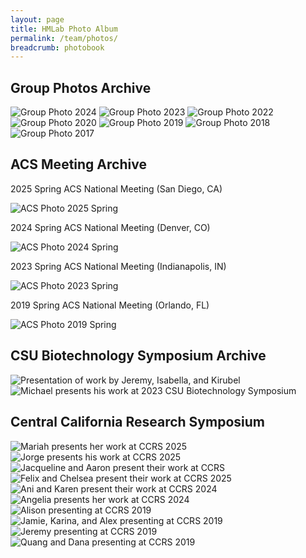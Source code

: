 ```yaml
---
layout: page
title: HMLab Photo Album
permalink: /team/photos/
breadcrumb: photobook
---
```


## Group Photos Archive

![Group Photo 2024](/img/hmlab-photo-2024.jpeg "Group Photo 2024")
![Group Photo 2023](/img/hmlab-photo-2023.jpeg "Group Photo 2023")
![Group Photo 2022](/img/hmlab-photo-2022.jpeg "Group Photo 2022")
![Group Photo 2020](/img/hmlab-photo-2020.png "Group Photo 2020")
![Group Photo 2019](/img/hmlab-photo-2019.JPG "Group Photo 2019")
![Group Photo 2018](/img/hmlab-photo-2018.jpg "Group Photo 2018")
![Group Photo 2017](/img/hmlab-photo-2017.JPG "Group Photo 2017")

## ACS Meeting Archive

2025 Spring ACS National Meeting (San Diego, CA)

![ACS Photo 2025 Spring](/img/acs-2025-spring.jpeg)

2024 Spring ACS National Meeting (Denver, CO)

![ACS Photo 2024 Spring](/img/acs-2024-spring.jpeg)

2023 Spring ACS National Meeting (Indianapolis, IN)

![ACS Photo 2023 Spring](/img/acs-2023-spring.jpeg)

2019 Spring ACS National Meeting (Orlando, FL)

![ACS Photo 2019 Spring](/img/acs-2019-spring.jpeg)

## CSU Biotechnology Symposium Archive

![Presentation of work by Jeremy, Isabella, and Kirubel](/img/isabella-kirubel-CSUPERB-2023.jpeg)
![Michael presents his work at 2023 CSU Biotechnology Symposium](/img/michael-CSUPERB-2023.jpeg)

## Central California Research Symposium

![Mariah presents her work at CCRS 2025](/img/ccrs-2025-mariah.jpg)
![Jorge presents his work at CCRS 2025](/img/ccrs-2025-jorge.jpg)
![Jacqueline and Aaron present their work at CCRS](/img/ccrs-2025-jacqueline-aaron.jpg)
![Felix and Chelsea present their work at CCRS 2025](/img/ccrs-2025-felix-chelsea.jpg)
![Ani and Karen present their work at CCRS 2024](/img/ccrs-2024-ani-karen.jpg)
![Angelia presents her work at CCRS 2024](/img/ccrs-2024-angelia.jpg)
![Alison presenting at CCRS 2019](/img/alison-ccrs-2019.jpg)
![Jamie, Karina, and Alex presenting at CCRS 2019](/img/jamie-ccrs-2019.jpg)
![Jeremy presenting at CCRS 2019](/img/jeremy-ccrs-2019.jpg)
![Quang and Dana presenting at CCRS 2019](/img/dana-ccrs-2019.jpg)
